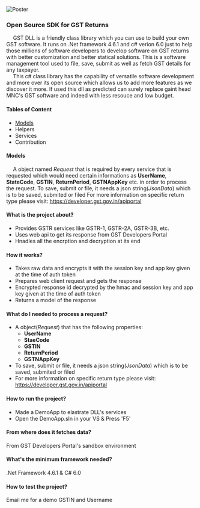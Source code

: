 
![Poster](../../Assests/posters/GST-API.png)

### Open Source SDK for GST Returns  

&emsp; GST DLL is a friendly class library which you can use to build your own GST software. It runs on .Net framework 4.6.1 and c# verion 6.0 just to help those millions of software developers to develop software on GST returns with better customization and better statical solutions. This is a software management tool used to file, save, submit as well as fetch GST details for any taxpayer.<br />
&emsp; This c# class library has the capability of versatile software development and more over its open source which allows us to add more features as we discover it more. If used this dll as predicted can surely replace gaint head MNC's GST software and indeed with less resouce and low budget.

#### Tables of Content
- [Models](#-Models)
- Helpers
- Services
- Contribution

#### Models
&emsp; A object named _Request_ that is required by every service that is requested which would need certain informations as __UserName__, __StateCode__, __GSTIN__, __ReturnPeriod__, __GSTNAppKey__ etc. in order to process the request.
To save, submit or file, it needs a json string(_JsonData_) which is to be saved, submited or filed
For more information on specific return type please visit: https://developer.gst.gov.in/apiportal


#### What is the project about?
- Provides GSTR services like GSTR-1, GSTR-2A, GSTR-3B, etc.
- Uses web api to get its response from GST Developers Portal
- Hnadles all the encrption and decryption at its end

#### How it works?
- Takes raw data and encrypts it with the session key and app key given at the time of auth token
- Prepares web client request and gets the response
- Encrypted response id decrypted by the hmac and session key and app key given at the time of auth token
- Returns a model of the response

#### What do I needed to process a request?
- A object(_Request_) that has the following properties:
  - __UserName__ 
  - __StaeCode__
  - __GSTIN__ 
  - __ReturnPeriod__ 
  - __GSTNAppKey__
- To save, submit or file, it needs a json string(_JsonData_) which is to be saved, submited or filed
- For more information on specific return type please visit: https://developer.gst.gov.in/apiportal

#### How to run the project?
- Made a DemoApp to elastrate DLL's services
- Open the DemoApp.sln in your VS & Press 'F5'

#### From where does it fetches data?
From GST Developers Portal's sandbox environment

#### What's the minimum framework needed?
.Net Framework 4.6.1 & C# 6.0

#### How to test the project?
Email me for a demo GSTIN and Username

